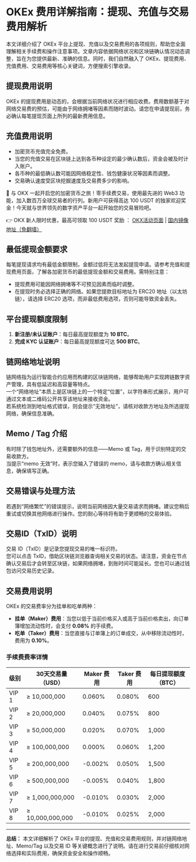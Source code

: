 # OKEx 费用详解指南：提现、充值与交易费用解析

本文详细介绍了 OKEx 平台上提现、充值以及交易费用的各项规则，帮助您全面理解相关手续费和操作注意事项。文章内容依据网络状况和区块链确认情况动态调整，旨在为您提供最新、准确的信息。同时，我们自然融入了 OKEx、提现费用、充值费用、交易费用等核心关键词，方便搜索引擎收录。

## 提现费用说明

OKEx 的提现费用是动态的，会根据当前网络状况进行相应收费。费用数额基于对网络交易费的预估，可能由于网络拥堵等因素而随时波动。请您在申请提现前，务必确认每笔提现页面上所列的最新费用信息。

## 充值费用说明

- 加密货币充值完全免费。
- 当您的充值交易在区块链上达到各币种设定的最少确认数后，资金会被及时计入账户。  
- 各币种的最低确认数可能因网络稳定性、钱包健康状况等因素而调整。  
- 交易确认速度受区块挖掘速度及交易费多少的影响。

🚀 与 OKX 一起开启您的加密货币之旅！零手续费交易，使用最先进的 Web3 功能，加入数百万全球交易者的行列。新用户可获得高达 100 USDT 的独家欢迎奖金！今天就与世界领先的数字资产平台一起开始您的交易冒险吧。

👉 OKX 新人限时优惠，最高可领取 100 USDT 奖励 ： [OKX活动页面](https://bit.ly/OKXe) | [国内镜像地址（免翻墙）](https://bit.ly/okX)

## 最低提现金额要求

每笔提现请求均有最低金额限制，金额过低将无法发起提现申请。请参考充值和提现费用页面，了解各加密货币的最低提现金额和交易费用。需特别注意：
- 提现费用可能因网络拥堵等不可预见因素而临时调整。
- 在提现时务必选择正确的网络。如果您提款目标地址为 ERC20 地址（以太坊链），请选择 ERC20 选项，而非最低费用选项，否则可能导致资金丢失。

## 平台提现额度限制

1. **新注册/未认证账户**：每日最高提现额度为 **10 BTC**。
2. **完成 KYC 认证账户**：每日最高提现额度可达 **500 BTC**。

## 链网络地址说明

链网络指为运行智能合约应用而构建的区块链网络，能够帮助用户实现跨链数字资产管理，具有低延迟和高容量等特点。  
一个“网络地址”本质上是区块链上的一个特定“位置”，以字符串形式展示，用户可通过文本或二维码公开共享该地址来接收资金。  
若系统检测到地址格式错误，则会提示“无效地址”，请核对收款方地址及所选提现网络，确保信息准确。

## Memo / Tag 介绍

有时除了钱包地址外，还需要额外的信息——Memo 或 Tag，用于识别特定的交易收款方。  
当提示“memo 无效”时，表示您输入了错误的 memo，请与收款方确认相关信息，确保填写正确。

## 交易错误与处理方法

若遇到“网络繁忙”的错误提示，说明当前网络因大量交易请求而拥堵。建议您稍后重试或切换其他网络进行操作。您的耐心等待将有助于更顺畅的交易体验。

## 交易ID（TxID）说明

交易 ID（TxID）是记录您提现交易的唯一标识符。  
您可以点击 TxID，借助区块链浏览器查询相关交易的状态。请注意，资金在节点确认交易后才会转至区块链，如果网络拥堵，到账时间可能延长。您也可以通过钱包访问交易历史记录。

## 交易费用说明

OKEx 的交易费率分为挂单和吃单两种：
- **挂单（Maker）费用**：当您以低于当前价格买入或高于当前价格卖出，向订单簿增加流动性时，会支付 **0.08%** 的手续费。
- **吃单（Taker）费用**：当您直接与订单簿上的订单成交，从中移除流动性时，费用为 **0.10%**。

### 手续费费率详情

| 级别    | 30天交易量（USD） | Maker 费用 | Taker 费用 | 每日提现额度（BTC） |
| ------- | ----------------- | ---------- | ---------- | -------------------- |
| VIP 1   | ≥ 10,000,000      | 0.060%     | 0.080%     | 600                  |
| VIP 2   | ≥ 20,000,000      | 0.040%     | 0.075%     | 800                  |
| VIP 3   | ≥ 50,000,000      | 0.020%     | 0.070%     | 1,000                |
| VIP 4   | ≥ 100,000,000     | 0.000%     | 0.060%     | 1,200                |
| VIP 5   | ≥ 200,000,000     | -0.002%    | 0.050%     | 1,500                |
| VIP 6   | ≥ 500,000,000     | -0.005%    | 0.040%     | 1,800                |
| VIP 7   | ≥ 1,000,000,000   | -0.010%    | 0.030%     | 2,000                |
| VIP 8   | ≥ 10,000,000,000  | -0.010%    | 0.025%     | 2,000                |

---

**总结：** 本文详细解析了 OKEx 平台的提现、充值和交易费用规则，并对链网络地址、Memo/Tag 以及交易 ID 等关键概念进行了说明。请在进行交易前仔细核对网络选择和实际费用，确保资金安全和操作顺畅。
